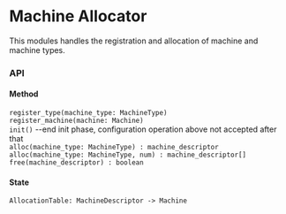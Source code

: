 # Machine Allocator

This modules handles the registration and allocation of machine and machine types.
### API
#### Method
`register_type(machine_type: MachineType)`  
`register_machine(machine: Machine)`  
`init()` --end init phase, configuration operation above not accepted after that  
`alloc(machine_type: MachineType) : machine_descriptor`  
`alloc(machine_type: MachineType, num) : machine_descriptor[]`
`free(machine_descriptor) : boolean`
#### State
`AllocationTable: MachineDescriptor -> Machine`